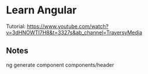 # Learn Angular
Tutorial: https://www.youtube.com/watch?v=3dHNOWTI7H8&t=3327s&ab_channel=TraversyMedia


## Notes
ng generate component components/header

